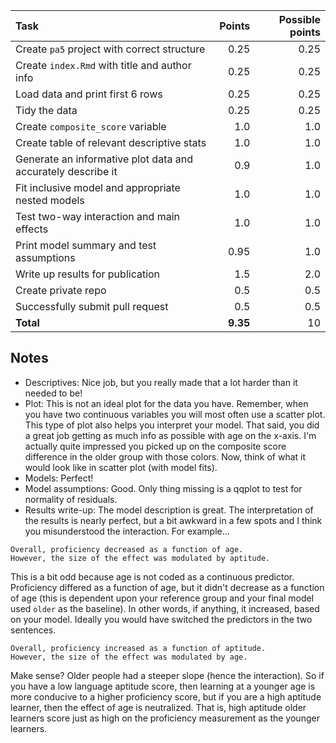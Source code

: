 |                             Task                             |  Points  | Possible points |
| :----------------------------------------------------------- | -------: | --------------: |
| Create `pa5` project with correct structure                  |     0.25 |            0.25 |
| Create `index.Rmd` with title and author info                |     0.25 |            0.25 |
| Load data and print first 6 rows                             |     0.25 |            0.25 |
| Tidy the data                                                |     0.25 |            0.25 |
| Create `composite_score` variable                            |      1.0 |             1.0 |
| Create table of relevant descriptive stats                   |      1.0 |             1.0 |
| Generate an informative plot data and accurately describe it |      0.9 |             1.0 |
| Fit inclusive model and appropriate nested models            |      1.0 |             1.0 |
| Test two-way interaction and main effects                    |      1.0 |             1.0 |
| Print model summary and test assumptions                     |     0.95 |             1.0 |
| Write up results for publication                             |      1.5 |             2.0 |
| Create private repo                                          |      0.5 |             0.5 |
| Successfully submit pull request                             |      0.5 |             0.5 |
| **Total**                                                    | **9.35** |              10 |

## Notes

- Descriptives: Nice job, but you really made that a lot harder than it needed 
to be!
- Plot: This is not an ideal plot for the data you have. Remember, when you have two 
continuous variables you will most often use a scatter plot. This type of plot also 
helps you interpret your model. That said, you did a great job getting as much info 
as possible with age on the x-axis. I'm actually quite impressed you picked up on the 
composite score difference in the older group with those colors. Now, think of what it 
would look like in scatter plot (with model fits).
- Models: Perfect!
- Model assumptions: Good. Only thing missing is a qqplot to test for normality of 
residuals. 
- Results write-up: The model description is great. The interpretation of the results 
is nearly perfect, but a bit awkward in a few spots and I think you misunderstood 
the interaction. For example...

```
Overall, proficiency decreased as a function of age. 
However, the size of the effect was modulated by aptitude.
```
This is a bit odd because age is not coded as a continuous predictor. Proficiency 
differed as a function of age, but it didn't decrease as a function of age (this is 
dependent upon your reference group and your final model used `older` as the baseline). 
In other words, if anything, it increased, based on your model. Ideally you would have
switched the predictors in the two sentences.  
```
Overall, proficiency increased as a function of aptitude. 
However, the size of the effect was modulated by age.
```
Make sense? Older people had a steeper slope (hence the interaction). So if you have a 
low language aptitude score, then learning at a younger age is more conducive to a 
higher proficiency score, but if you are a high aptitude learner, then the effect of 
age is neutralized. That is, high aptitude older learners score just as high on the 
proficiency measurement as the younger learners. 

